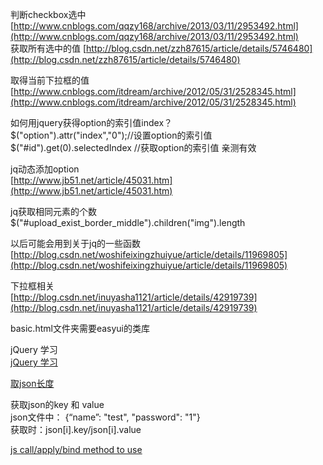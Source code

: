 判断checkbox选中[http://www.cnblogs.com/qqzy168/archive/2013/03/11/2953492.html](http://www.cnblogs.com/qqzy168/archive/2013/03/11/2953492.html)  
获取所有选中的值 [http://blog.csdn.net/zzh87615/article/details/5746480](http://blog.csdn.net/zzh87615/article/details/5746480)

取得当前下拉框的值 [http://www.cnblogs.com/itdream/archive/2012/05/31/2528345.html](http://www.cnblogs.com/itdream/archive/2012/05/31/2528345.html)  

如何用jquery获得option的索引值index？  
$("option").attr("index","0");//设置option的索引值  
$("#id").get(0).selectedIndex //获取option的索引值 亲测有效  

jq动态添加option  
[http://www.jb51.net/article/45031.htm](http://www.jb51.net/article/45031.htm)  
 
jq获取相同元素的个数  
$("#upload_exist_border_middle").children("img").length  

以后可能会用到关于jq的一些函数  
[http://blog.csdn.net/woshifeixingzhuiyue/article/details/11969805](http://blog.csdn.net/woshifeixingzhuiyue/article/details/11969805)  

下拉框相关  
[http://blog.csdn.net/inuyasha1121/article/details/42919739](http://blog.csdn.net/inuyasha1121/article/details/42919739)  

basic.html文件夹需要easyui的类库  

jQuery 学习  
[jQuery 学习](http://learn.jquery.com/)  


[取json长度](http://blog.csdn.net/chenlong220192/article/details/46622031)  

获取json的key 和 value  
	json文件中： {“name”: "test", "password": "1"}  
	获取时：json[i].key/json[i].value  

[js call/apply/bind method to use](http://www.admin10000.com/document/6711.html)